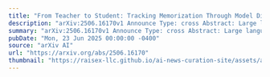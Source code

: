 ```yaml
---
title: "From Teacher to Student: Tracking Memorization Through Model Distillation"
description: "arXiv:2506.16170v1 Announce Type: cross Abstract: Large language models (LLMs) are known to memorize parts of their training data, raising important concerns around privacy and security. While previous research has focused on studying memorization in pre-trained models, much less is known about how knowledge distillation (KD) affects memorization.In this study, we explore how different KD methods influence the memorization of fine-tuned task data when a large teacher model is distilled into smaller student variants.This study demonstrates that distilling a larger teacher model, fine-tuned on a dataset, into a smaller variant not only lowers computational costs and model size but also significantly reduces the memorization risks compared to standard fine-tuning approaches."
summary: "arXiv:2506.16170v1 Announce Type: cross Abstract: Large language models (LLMs) are known to memorize parts of their training data, raising important concerns around privacy and security. While previous research has focused on studying memorization in pre-trained models, much less is known about how knowledge distillation (KD) affects memorization.In this study, we explore how different KD methods influence the memorization of fine-tuned task data when a large teacher model is distilled into smaller student variants.This study demonstrates that distilling a larger teacher model, fine-tuned on a dataset, into a smaller variant not only lowers computational costs and model size but also significantly reduces the memorization risks compared to standard fine-tuning approaches."
pubDate: "Mon, 23 Jun 2025 00:00:00 -0400"
source: "arXiv AI"
url: "https://arxiv.org/abs/2506.16170"
thumbnail: "https://raisex-llc.github.io/ai-news-curation-site/assets/arxiv.png"
---
```



